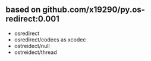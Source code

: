 ## based on github.com/x19290/py.os-redirect:0.001

- osredirect
- osredirect/codecs as xcodec
- ostreidect/null
- ostreidect/thread
